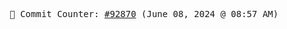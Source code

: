 <p align="center">
    <samp>
        📮 Commit Counter: <a href="https://github.com/Javascript-void0/Javascript-void0/commits/main">#92870</a> (June 08, 2024 @ 08:57 AM)
    </samp>
</p>